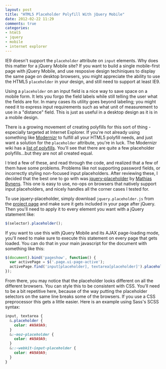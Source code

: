 ```yaml
---
layout: post
title: "HTML5 Placeholder Polyfill With jQuery Mobile"
date: 2012-02-22 11:29
comments: true
categories:
- html5
- jquery
- mobile
- internet explorer
---
```


IE9 doesn't support the `placeholder` attribute on `input` elements. Why does this matter for a jQuery Mobile site? If you want to build a single mobile-first page with jQuery Mobile, and use resposive design techiniques to display the same page on desktop browsers, you might appreciate the ability to use the HTML5 `placeholder` in your design, and still need to support at least IE9.

Using a `placeholder` on an input field is a nice way to save space on a mobile form. It lets you forgo the field labels while still telling the user what the fields are for. In many cases its utility goes beyond labeling; you might need it to express input requirements such as what unit of measurement to use in a "distance" field. This is just as useful in a desktop design as it is in a mobile design.

There is a growing movement of creating polyfills for this sort of thing - especially targeted at Internet Explorer. If you're not already using something like [Modernizr](http://www.modernizr.com/) to fulfill all your HTML5 polyfill needs, and just want a solution for the `placeholder` attribute, you're in luck. The Modernizr wiki has a [list of polyfills](https://github.com/Modernizr/Modernizr/wiki/HTML5-Cross-browser-Polyfills). You'll see that there are quite a few placeholder polyfills...but they are not all created equal.

<!-- MORE -->

I tried a few of these, and read through the code, and realized that a few of them have some problems. Problems like not supporting password fields, or incorrectly styling non-focused input placeholders. After reviewing these, I decided that the best one to go with was [jquery-placeholder](http://mths.be/placeholder) by [Mathias Bynens](http://mathiasbynens.be/). This one is easy to use, no-ops on browsers that natively support input placeholders, and nicely handles all the corner cases I tested for.

To use jquery-placeholder, simply download `jquery.placeholder.js` from the [project page](http://mths.be/placeholder) and make sure it gets included in your page after jQuery. Then you'll need to apply it to every element you want with a jQuery statement like:

``` javascript
$(selector).placeholder();
```

If you want to use this with jQuery Mobile and its AJAX page-loading mode, you'll need to make sure to execute this statement on every page that gets loaded. You can do that in your main javascript for the document with something like this:

``` javascript
$(document).bind('pageshow', function() {
  var activePage = $('.page.ui-page-active');
  activePage.find('input[placeholder], textarea[placeholder]').placeholder();
});
```

From there, you may notice that the placeholder looks different on all the different browsers. You can style this to be consistent with CSS. You'll need to be a bit repetitive here, because of the way putting the placeholder selectors on the same line breaks some of the browsers. If you use a CSS preprocessor this gets a little easier. Here is an example using Sass's SCSS syntax:

``` scss
input, textarea {
  &.placeholder {
    color: #A9A9A9;
  }
  &:-moz-placeholder {
    color: #A9A9A9;
  }
  &::-webkit-input-placeholder {
    color: #A9A9A9;
  }
}
```
